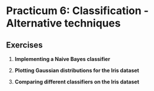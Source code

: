 # Practicum 6: Classification - Alternative techniques

## Exercises

1. **Implementing a Naive Bayes classifier**

2. **Plotting Gaussian distributions for the Iris dataset**

3. **Comparing different classifiers on the Iris dataset**

